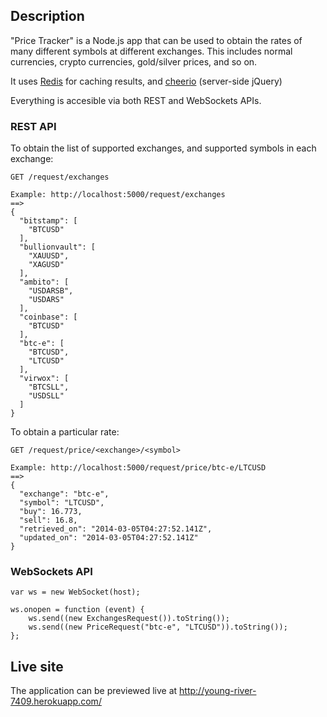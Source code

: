 ## Description

"Price Tracker" is a Node.js app that can be used to obtain the rates of many different symbols at different exchanges. This includes normal currencies, crypto currencies, gold/silver prices, and so on.

It uses [Redis](https://github.com/mranney/node_redis) for caching results, and [cheerio](https://github.com/MatthewMueller/cheerio) (server-side jQuery)

Everything is accesible via both REST and WebSockets APIs.

### REST API

To obtain the list of supported exchanges, and supported symbols in each exchange:

    GET /request/exchanges
    
    Example: http://localhost:5000/request/exchanges
    ==>
    {
      "bitstamp": [
        "BTCUSD"
      ],
      "bullionvault": [
        "XAUUSD",
        "XAGUSD"
      ],
      "ambito": [
        "USDARSB",
        "USDARS"
      ],
      "coinbase": [
        "BTCUSD"
      ],
      "btc-e": [
        "BTCUSD",
        "LTCUSD"
      ],
      "virwox": [
        "BTCSLL",
        "USDSLL"
      ]
    }
    
To obtain a particular rate:

    GET /request/price/<exchange>/<symbol>  

    Example: http://localhost:5000/request/price/btc-e/LTCUSD 
    ==>
    {
      "exchange": "btc-e",
      "symbol": "LTCUSD",
      "buy": 16.773,
      "sell": 16.8,
      "retrieved_on": "2014-03-05T04:27:52.141Z",
      "updated_on": "2014-03-05T04:27:52.141Z"
    }
   
### WebSockets API

    var ws = new WebSocket(host);

    ws.onopen = function (event) {
        ws.send((new ExchangesRequest()).toString());
        ws.send((new PriceRequest("btc-e", "LTCUSD")).toString());
    };


## Live site

The application can be previewed live at <http://young-river-7409.herokuapp.com/>

